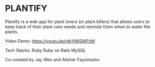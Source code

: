 # PLANTIFY

Plantify is a web app for plant lovers (or plant killers) that allows users to keep track of their plant care needs and reminds them when to water the plants.

Video Demo: https://youtu.be/ntkYMjSWPzM

Tech Stacks:
Ruby
Ruby on Rails
MySQL


Co-created by Jay Wen and Alisher Fayzimatov
